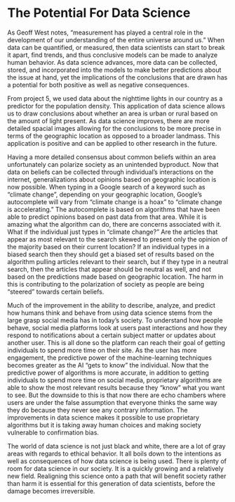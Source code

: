 # The Potential For Data Science

As Geoff West notes, “measurement has played a central role in the development of our understanding of the entire universe around us.” When data can be quantified, or measured, then data scientists can start to break it apart, find trends, and thus conclusive models can be made to analyze human behavior. As data science advances, more data can be collected, stored, and incorporated into the models to make better predictions about the issue at hand, yet the implications of the conclusions that are drawn has a potential for both positive as well as negative consequences.

From project 5, we used data about the nighttime lights in our country as a predictor for the population density. This application of data science allows us to draw conclusions about whether an area is urban or rural based on the amount of light present. As data science improves, there are more detailed spacial images allowing for the conclusions to be more precise in terms of the geographic location as opposed to a broader landmass. This application is positive and can be applied to other research in the future.

Having a more detailed consensus about common beliefs within an area unfortunately can polarize society as an unintended byproduct. Now that data on beliefs can be collected through individual’s interactions on the internet, generalizations about opinions based on geographic location is now possible. When typing in a Google search of a keyword such as “climate change”, depending on your geographic location, Google’s autocomplete will vary from “climate change is a hoax” to “climate change is accelerating.” The autocomplete is based on algorithms that have been able to predict opinions based on past data from that area. While it is amazing what the algorithm can do, there are concerns associated with it. What if the individual just types in “climate change?” Are the articles that appear as most relevant to the search skewed to present only the opinion of the majority based on their current location? If an individual types in a biased search then they should get a biased set of results based on the algorithm pulling articles relevant to their search, but if they type in a neutral search, then the articles that appear should be neutral as well, and not based on the predictions made based on geographic location. The harm in this is contributing to the polarization of society as people are being “steered” towards certain beliefs.

Much of the improvement in the ability to describe, analyze, and predict how humans think and behave from using data science stems from the large grasp social media has in today’s society. To understand how people behave, social media platforms look at users past interactions and how they respond to notifications about a certain subject matter or updates about another user. This is all done so the platform can reach their goal of getting individuals to spend more time on their site. As the user has more engagement, the predictive power of the machine-learning techniques becomes greater as the AI “gets to know” the individual. Now that the predictive power of algorithms is more accurate, in addition to getting individuals to spend more time on social media, proprietary algorithms are able to show the most relevant results because they “know” what you want to see. But the downside to this is that now there are echo chambers where users are under the false assumption that everyone thinks the same way they do because they never see any contrary information. The improvements in data science makes it possible to use proprietary algorithms but it is taking away human choices and making society vulnerable to confirmation bias.

The world of data science is not just black and white, there are a lot of gray areas with regards to ethical behavior. It all boils down to the intentions as well as consequences of how data science is being used. There is plenty of room for data science in our society. It is a quickly growing and a relatively new field. Realigning this science onto a path that will benefit society rather than harm it is essential for this generation of data scientists, before the damage becomes irreversible.


